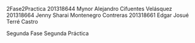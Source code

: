 2Fase2Practica
201318644 Mynor Alejandro Cifuentes Velásquez
201318664 Jenny Sharai Montenegro Contreras
201318661 Edgar Josué Terré Castro 

Segunda Fase Segunda Práctica
